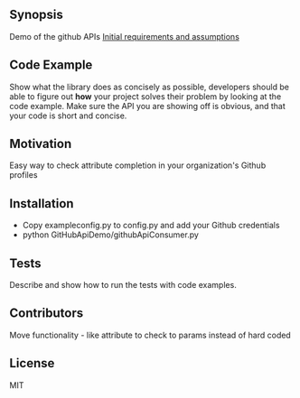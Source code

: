 ## Synopsis

Demo of the github APIs
[Initial requirements and assumptions](https://docs.google.com/document/d/17iH_e4RWnEHoxBZT7qNUh-vMGAQI53yUnsH_FgTQtuk)

## Code Example

Show what the library does as concisely as possible, developers should be able to figure out **how** your project solves their problem by looking at the code example. Make sure the API you are showing off is obvious, and that your code is short and concise.

## Motivation

Easy way to check attribute completion in your organization's Github profiles

## Installation

* Copy exampleconfig.py to config.py and add your Github credentials
* python GitHubApiDemo/githubApiConsumer.py

## Tests

Describe and show how to run the tests with code examples.

## Contributors

Move functionality - like attribute to check to params instead of hard coded

## License

MIT